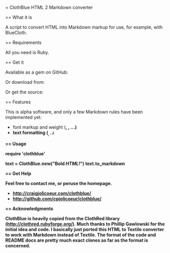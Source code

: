 = ClothBlue HTML 2 Markdown converter

== What it is

A script to convert HTML into Markdown markup for use, for example, with BlueCloth.


== Requirements

All you need is Ruby.

== Get it

Available as a gem on GitHub:

Or download from:

Or get the source:


== Features

This is alpha software, and only a few Markdown rules have been implemented yet:
 * font markup and weight (<b>, <strong>, ...)
 * text formatting (<sub>, <sup>, <ins>,<del>)

== Usage

require 'clothblue'

text = ClothBlue.new("<b>Bold</b> <em>HTML</em>!")
text.to_markdown

== Get Help

Feel free to contact me, or peruse the homepage.

 * http://craigjolicoeur.com/clothblue/
 * http://github.com/cpjolicoeur/clothblue/

== Acknowledgments

ClothBlue is heavily copied from the ClothRed library (http://clothred.rubyforge.org/).  Much thanks to
Phillip Gawlowski for the initial idea and code.  I basically just ported this HTML to Textile converter
to work with Markdown instead of Textile.  The format of the code and README docs are pretty much exact
clones as far as the format is concerned.